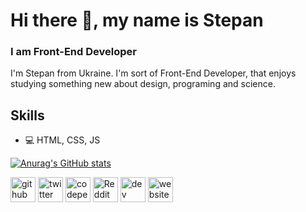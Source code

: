 # Hi there 👋, my name is Stepan
### I am Front-End Developer

I'm Stepan from Ukraine. I'm sort of Front-End Developer,
that enjoys studying something new about design, programing and science.

## Skills
* 💻 HTML, CSS, JS

[![Anurag's GitHub stats](https://github-readme-stats.vercel.app/api?username=Pan-Grayza)](https://github.com/anuraghazra/github-readme-stats)

[<img src='https://cdn.jsdelivr.net/npm/simple-icons@3.0.1/icons/github.svg' alt='github' height='40'>](https://github.com/Pan-Grayza)  [<img src='https://cdn.jsdelivr.net/npm/simple-icons@3.0.1/icons/twitter.svg' alt='twitter' height='40'>](https://twitter.com/Pan_Grayza)  [<img src='https://cdn.jsdelivr.net/npm/simple-icons@3.0.1/icons/codepen.svg' alt='codepen' height='40'>](https://codepen.io/Pan-Grayza)  [<img src='https://cdn.jsdelivr.net/npm/simple-icons@3.0.1/icons/reddit.svg' alt='Reddit' height='40'>](https://www.reddit.com/user/Pan_Grayza) [<img src='https://cdn.jsdelivr.net/npm/simple-icons@3.0.1/icons/dev-dot-to.svg' alt='dev' height='40'>](https://dev.to/pangrayza) [<img src='https://cdn.jsdelivr.net/npm/simple-icons@3.0.1/icons/icloud.svg' alt='website' height='40'>](https://pan-grayza.github.io/)  
